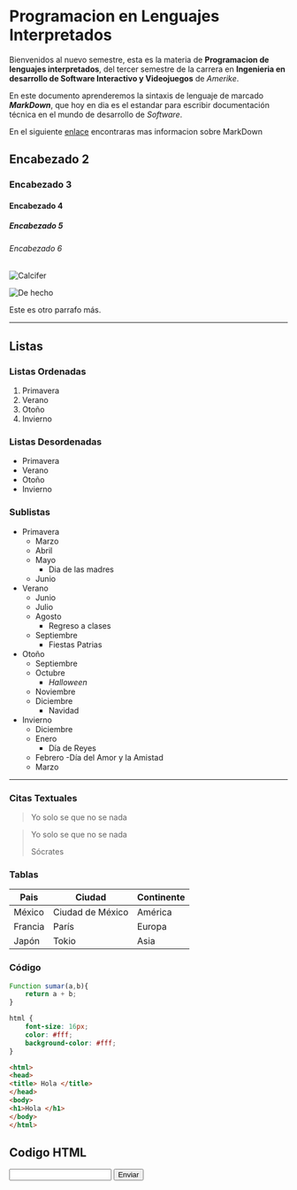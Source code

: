 # Programacion en Lenguajes Interpretados

Bienvenidos al nuevo semestre, esta es la materia de **Programacion de lenguajes interpretados**, del tercer semestre de la carrera en **Ingenieria en desarrollo de Software Interactivo y Videojuegos** de _Amerike_. 

En este documento aprenderemos la sintaxis de lenguaje de marcado _**MarkDown**_, que hoy en dia es el estandar para escribir documentación técnica en el mundo de desarrollo de _Software_. 

En el siguiente [enlace](https://jonmircha.com/markdown) encontraras mas informacion sobre MarkDown 
## Encabezado 2 
### Encabezado 3 
#### Encabezado 4 
##### Encabezado 5 
###### Encabezado 6 

![Calcifer](https://www.gastrolabweb.com/u/fotografias/m/2021/7/28/f768x1-16821_16948_0.jpg)

![De hecho](assets/OIP.jpg)

Este es otro parrafo más. 

---

## Listas 

### Listas Ordenadas 

1. Primavera
1. Verano
1. Otoño
1. Invierno


### Listas Desordenadas 

- Primavera 
- Verano 
- Otoño 
- Invierno 

### Sublistas  

- Primavera
    - Marzo
    - Abril
    - Mayo
        - Dia de las madres 
    - Junio 
- Verano
    - Junio
    - Julio
    - Agosto
        - Regreso a clases 
    - Septiembre
        - Fiestas Patrias
- Otoño 
    - Septiembre 
    - Octubre
        - _Halloween_ 
    - Noviembre
    - Diciembre
        - Navidad 
- Invierno 
    - Diciembre 
    - Enero
        - Día de Reyes 
    - Febrero
        -Día del Amor y la Amistad
    - Marzo 

---

### Citas Textuales 

>Yo solo se que no se nada

>Yo solo se que no se nada
>
>Sócrates

### Tablas 

| Pais | Ciudad | Continente |
|-|-|-|
|México| Ciudad de México | América |
|Francia | París | Europa |
|Japón | Tokio| Asia|

### Código 

``` js
Function sumar(a,b){
    return a + b;
}
```
``` css
html {
    font-size: 16px;
    color: #fff;
    background-color: #fff;
}
```
``` html
<html>
<head>
<title> Hola </title>
</head>
<body>
<h1>Hola </h1>
</body>
</html>
```

## Codigo HTML

<input type = "text" />
<input type = "button" value= "Enviar"/>